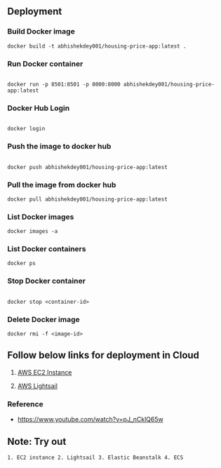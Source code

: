 ## Deployment


### Build Docker image

```
docker build -t abhishekdey001/housing-price-app:latest .

```

### Run Docker container

```

docker run -p 8501:8501 -p 8000:8000 abhishekdey001/housing-price-app:latest

```

### Docker Hub Login

```

docker login

```

### Push the image to docker hub

```

docker push abhishekdey001/housing-price-app:latest

```


### Pull the image from docker hub

```
docker pull abhishekdey001/housing-price-app:latest

```

### List Docker images

```
docker images -a

```

### List Docker containers

```
docker ps

```

### Stop Docker container

```

docker stop <container-id>

```

### Delete Docker image


```
docker rmi -f <image-id>

```

## Follow below links for deployment in Cloud 

1. [AWS EC2 Instance](AWS_EC2/README.md)

2. [AWS Lightsail](AWS_Lightsail/README.md)

### Reference



* https://www.youtube.com/watch?v=pJ_nCklQ65w


## Note: Try out

```
1. EC2 instance 2. Lightsail 3. Elastic Beanstalk 4. ECS

```



